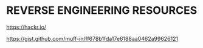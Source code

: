 #  REVERSE ENGINEERING RESOURCES


https://hackr.io/

https://gist.github.com/muff-in/ff678b1fda17e6188aa0462a99626121
